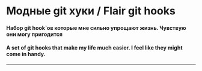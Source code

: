 # Модные git хуки / Flair git hooks

#### Набор git hook`ов которые мне сильно упрощают жизнь. Чувствую они могу пригодится 
#### A set of git hooks that make my life much easier. I feel like they might come in handy.

--- 
